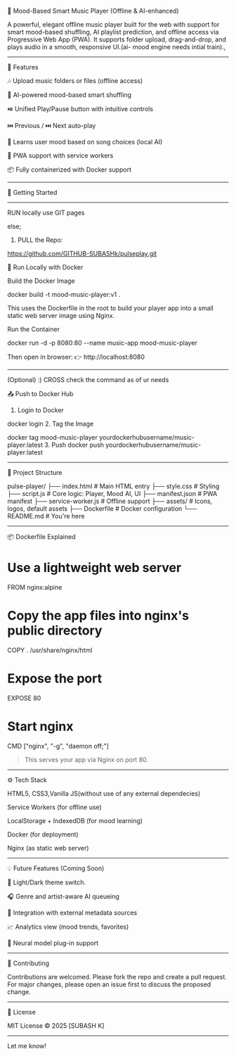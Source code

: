 🎵 Mood-Based Smart Music Player (Offline & AI-enhanced)

A powerful, elegant offline music player built for the web with support for smart mood-based shuffling, AI playlist prediction, and offline access via Progressive Web App (PWA). It supports folder upload, drag-and-drop, and plays audio in a smooth, responsive UI.(ai- mood engine needs intial train).,


---

📁 Features

🎶 Upload music folders or files (offline access)

🤖 AI-powered mood-based smart shuffling

⏯️ Unified Play/Pause button with intuitive controls

⏮️ Previous / ⏭️ Next auto-play

🧠 Learns user mood based on song choices (local AI)

🧱 PWA support with service workers

📦 Fully containerized with Docker support



---

🚀 Getting Started

---
RUN locally use GIT pages 

else;

1. PULL the Repo:

https://github.com/GITHUB-SUBASHk/pulseplay.git

🐳 Run Locally with Docker

Build the Docker Image

docker build -t mood-music-player:v1 .

This uses the Dockerfile in the root to build your player app into a small static web server image using Nginx.

Run the Container

docker run -d -p 8080:80 --name music-app mood-music-player

Then open in browser:
👉 http://localhost:8080


---

(Optional) :)
CROSS check the command as of ur needs

📤 Push to Docker Hub 
1. Login to Docker

docker login
2. Tag the Image

docker tag mood-music-player yourdockerhubusername/music-player:latest
3. Push
docker push yourdockerhubusername/music-player:latest

---

📂 Project Structure

pulse-player/
├── index.html             # Main HTML entry
├── style.css              # Styling
├── script.js              # Core logic: Player, Mood AI, UI
├── manifest.json          # PWA manifest
├── service-worker.js      # Offline support
├── assets/                # Icons, logos, default assets
├── Dockerfile             # Docker configuration
└── README.md              # You're here


---

📦 Dockerfile Explained

# Use a lightweight web server
FROM nginx:alpine

# Copy the app files into nginx's public directory
COPY . /usr/share/nginx/html

# Expose the port
EXPOSE 80

# Start nginx
CMD ["nginx", "-g", "daemon off;"]

> This serves your app via Nginx on port 80.

---

⚙️ Tech Stack

HTML5, CSS3,Vanilla JS(without use of any external dependecies)

Service Workers (for offline use)

LocalStorage + IndexedDB (for mood learning)

Docker (for deployment)

Nginx (as static web server)

---

💡 Future Features (Coming Soon)

🌙 Light/Dark theme switch.

🎧 Genre and artist-aware AI queueing

💽 Integration with external metadata sources

📈 Analytics view (mood trends, favorites)

🧠 Neural model plug-in support

---

🙌 Contributing

Contributions are welcomed. Please fork the repo and create a pull request. For major changes, please open an issue first to discuss the proposed change.

---

📄 License

MIT License © 2025 [SUBASH K]

---

Let me know!
